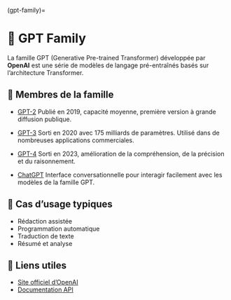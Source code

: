 (gpt-family)=
# 🤖 GPT Family

La famille GPT (Generative Pre-trained Transformer) développée par **OpenAI** est une série de modèles de langage pré-entraînés basés sur l’architecture Transformer.

## 🌟 Membres de la famille

- [GPT-2](https://platform.openai.com/docs/models/gpt-2)
  Publié en 2019, capacité moyenne, première version à grande diffusion publique.

- [GPT-3](https://platform.openai.com/docs/models/gpt-3)
  Sorti en 2020 avec 175 milliards de paramètres. Utilisé dans de nombreuses applications commerciales.

- [GPT-4](https://platform.openai.com/docs/models/gpt-4)
  Sorti en 2023, amélioration de la compréhension, de la précision et du raisonnement.

- [ChatGPT](chat-gpt.md)
  Interface conversationnelle pour interagir facilement avec les modèles de la famille GPT.

## 🔧 Cas d’usage typiques

- Rédaction assistée  
- Programmation automatique  
- Traduction de texte  
- Résumé et analyse

## 🔗 Liens utiles

- [Site officiel d’OpenAI](https://openai.com)
- [Documentation API](https://platform.openai.com/docs)
